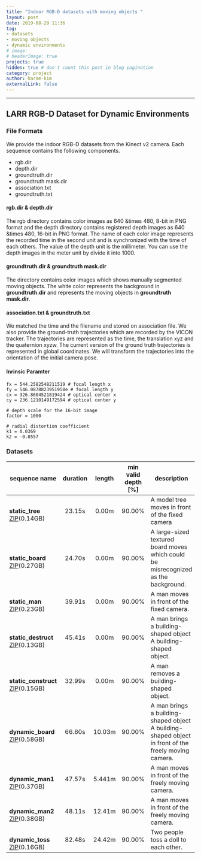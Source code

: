 ```yaml
---
title: "Indoor RGB-D datasets with moving objects "
layout: post
date: 2019-08-20 11:36
tag: 
- datasets
- moving objects
- dynamic environments
# image: 
# headerImage: true
projects: true
hidden: true # don't count this post in blog pagination
category: project
author: haram-kim
externalLink: false
---
```



---
## LARR RGB-D Dataset for Dynamic Environments

### File Formats
We provide the indoor RGB-D datasets from the Kinect v2 camera.
Each sequence contains the following components.

* rgb.dir
* depth.dir
* groundtruth.dir
* groundtruth mask.dir
* association.txt
* groundtruth.txt

#### rgb.dir & depth.dir
 The rgb directory contains color images as 640 &times 480, 8-bit in PNG format and the depth directory contains registered depth images as 640 &times 480, 16-bit in PNG format. The name of each color image represents the recorded time in the second unit and is synchronized with the time of each others. The value of the depth unit is the millimeter. You can use the depth images in the meter unit by divide it into 1000.
 
 
#### groundtruth.dir & groundtruth mask.dir  
 The directory contains color images which shows manually segmented moving objects. The white color represents the background in **groundtruth.dir** and represents the moving objects in **groundtruth mask.dir**. 

#### association.txt & groundtruth.txt
 We matched the time and the filename and stored on association file. We also provide the ground-truth trajectories which are recorded by the VICON tracker. The trajectories are represented as the time, the translation xyz and the quaternion xyzw. The current version of the ground truth trajectories is represented in global coordinates. We will transform the trajectories into the orientation of the initial camera pose.

#### Inrinsic Paramter

```
fx = 544.2582548211519 # focal length x
fy = 546.0878823951958e # focal length y
cx = 326.8604521819424 # optical center x
cy = 236.1210149172594 # optical center y

# depth scale for the 16-bit image
factor = 1000

# radial distortion coefficient
k1 = 0.0369
k2 = -0.0557
```


### Datasets

| sequence name | duration | length | min <br> valid depth [%] | description |
|---------------|:--------:|:------:|:-------------------:|-------------|
| <br> **static_tree** [ZIP](http://icsl.snu.ac.kr/haramkim/static_tree.zip)(0.14GB) <br> | 23.15s | 0.00m  | 90.00% | A model tree moves in front of the fixed camera |
| <br> **static_board** [ZIP](http://icsl.snu.ac.kr/haramkim/static_board.zip)(0.27GB) <br> | 24.70s | 0.00m  | 90.00% | A large-sized textured board moves which could be misrecognized as the background. |
| <br> **static_man** [ZIP](http://larr.snu.ac.kr/haramkim/static_man.zip)(0.23GB)| 39.91s <br> | 0.00m | 90.00% | A man moves in front of the fixed camera. |
| <br> **static_destruct** [ZIP](http://icsl.snu.ac.kr/haramkim/static_destruct.zip)(0.13GB) <br> | 45.41s | 0.00m | 90.00% | A man brings a building-shaped object A building-shaped object. |
| <br> **static_construct** [ZIP](http://icsl.snu.ac.kr/haramkim/static_construct.zip)(0.15GB) <br> | 32.99s | 0.00m | 90.00% | A man removes a building-shaped object. |
| <br>**dynamic_board** [ZIP](http://icsl.snu.ac.kr/haramkim/dynamic_board.zip)(0.58GB) <br> | 66.60s | 10.03m | 90.00% | A man brings a building-shaped object A building-shaped object in front of the freely moving camera.     |
| <br> **dynamic_man1** [ZIP](http://icsl.snu.ac.kr/haramkim/dynamic_man1.zip)(0.37GB) <br> | 47.57s | 5.441m | 90.00% |  A man moves in front of the freely moving camera.  |
| <br> **dynamic_man2** [ZIP](http://icsl.snu.ac.kr/haramkim/dynamic_man2.zip)(0.38GB) <br> | 48.11s | 12.41m | 90.00% | A man moves in front of the freely moving camera.  |
| <br> **dynamic_toss** [ZIP](http://icsl.snu.ac.kr/haramkim/dynamic_toss.zip)(0.16GB) <br> | 82.48s | 24.42m | 90.00% | Two people toss a doll to each other.  |


